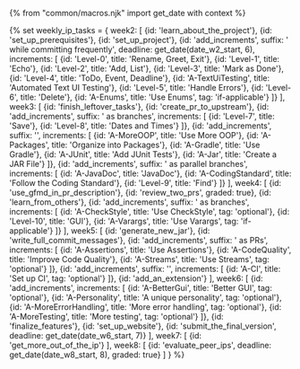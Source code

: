 {% from "common/macros.njk" import get_date with context %}

{% set weekly_ip_tasks = {
week2: [
  {id: 'learn_about_the_project'},
  {id: 'set_up_prerequisites'},
  {id: 'set_up_project'},
  {id: 'add_increments', suffix: ' while committing frequently', deadline: get_date(date_w2_start, 6), increments: [
    {id: 'Level-0', title: 'Rename, Greet, Exit'},
    {id: 'Level-1', title: 'Echo'},
    {id: 'Level-2', title: 'Add, List'},
    {id: 'Level-3', title: 'Mark as Done'},
    {id: 'Level-4', title: 'ToDo, Event, Deadline'},
    {id: 'A-TextUiTesting', title: 'Automated Text UI Testing'},
    {id: 'Level-5', title: 'Handle Errors'},
    {id: 'Level-6', title: 'Delete'},
    {id: 'A-Enums', title: 'Use Enums', tag: 'if-applicable'}
  ]}
],
week3: [
  {id: 'finish_leftover_tasks'},
  {id: 'create_pr_to_upstream'},
  {id: 'add_increments', suffix: ' as branches', increments:  [
    {id: 'Level-7', title: 'Save'},
    {id: 'Level-8', title: 'Dates and Times'}
  ]},
  {id: 'add_increments', suffix: '', increments:  [
    {id: 'A-MoreOOP', title: 'Use More OOP'},
    {id: 'A-Packages', title: 'Organize into Packages'},
    {id: 'A-Gradle', title: 'Use Gradle'},
    {id: 'A-JUnit', title: 'Add JUnit Tests'},
    {id: 'A-Jar', title: 'Create a JAR File'}
  ]},
  {id: 'add_increments', suffix: ' as parallel branches', increments:  [
    {id: 'A-JavaDoc', title: 'JavaDoc'},
    {id: 'A-CodingStandard', title: 'Follow the Coding Standard'},
    {id: 'Level-9', title: 'Find'}
  ]}
],
week4: [
  {id: 'use_gfmd_in_pr_description'},
  {id: 'review_two_prs', graded: true},
  {id: 'learn_from_others'},
  {id: 'add_increments', suffix: ' as branches', increments:  [
    {id: 'A-CheckStyle', title: 'Use CheckStyle', tag: 'optional'},
    {id: 'Level-10', title: 'GUI'},
    {id: 'A-Varargs', title: 'Use Varargs', tag: 'if-applicable'}
  ]}
],
week5: [
  {id: 'generate_new_jar'},
  {id: 'write_full_commit_messages'},
  {id: 'add_increments', suffix: ' as PRs', increments:  [
    {id: 'A-Assertions', title: 'Use Assertions'},
    {id: 'A-CodeQuality', title: 'Improve Code Quality'},
    {id: 'A-Streams', title: 'Use Streams', tag: 'optional'}
  ]},
  {id: 'add_increments', suffix: '', increments:  [
    {id: 'A-CI', title: 'Set up CI', tag: 'optional'}
  ]},
  {id: 'add_an_extension'}
],
week6: [
  {id: 'add_increments', increments:  [
    {id: 'A-BetterGui', title: 'Better GUI', tag: 'optional'},
    {id: 'A-Personality', title: 'A unique personality', tag: 'optional'},
    {id: 'A-MoreErrorHandling', title: 'More error handling', tag: 'optional'},
    {id: 'A-MoreTesting', title: 'More testing', tag: 'optional'}
  ]},
  {id: 'finalize_features'},
  {id: 'set_up_website'},
  {id: 'submit_the_final_version', deadline: get_date(date_w6_start, 7)}
],
week7: [
  {id: 'get_more_out_of_the_ip'}
],
week8: [
  {id: 'evaluate_peer_ips', deadline: get_date(date_w8_start, 8), graded: true}
]
} %}
